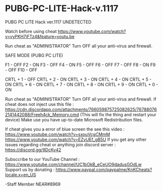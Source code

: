 # PUBG-PC-LITE-Hack-v.1117
PUBG PC LITE Hack ver.1117 UNDETECTED 

Watch before using cheat
https://www.youtube.com/watch?v=vyPKH7iFTz4&feature=youtu.be

Run cheat as "ADMINISTRATOR"
Turn OFF all your anti-virus and firewall.

SAFE MODE (PUBG PC LITE)


F1 - OFF
F2 - ON
F3 - OFF
F4 - ON
F5 - OFF
F6 - OFF
F7 - OFF
F8 - ON
F9 - OFF
F10 - OFF

CRTL + 1 - OFF
CRTL + 2 - ON
CRTL + 3 - ON
CRTL + 4 - ON
CRTL + 5 - ON
CRTL + 6 - ON
CRTL + 7 - ON
CRTL + 8 - ON
CRTL + 9 - ON
CRTL + 0 - ON

Run cheat as "ADMINISTRATOR"
Turn OFF all your anti-virus and firewall.
If cheat does not inject use this file : https://cdn.discordapp.com/attachments/766059875725082625/767880762141442088/Freeh4ck_Memory.cmd (This will fix the thing and restart your device)
Make use you have up-to-date Microsoft Redistribution files.

If cheat gives you a error of blue screen the see this video : https://www.youtube.com/watch?v=sxouVcgCMmM
                                                               https://www.youtube.com/watch?v=EZvUEf_gB5U
If you  get any other issues regarding cheat or anything join discord server : https://discord.gg/9DcKv42


Subsccribe to our YouTube Channel : https://www.youtube.com/channel/UC1bOkB_eCeUO9dadusGOdLw
Support us by donating : https://www.paypal.com/paypalme/KnKCheats?locale.x=en_US

-Staff Member NEAR#8969
